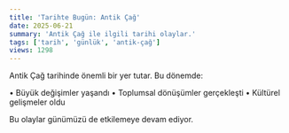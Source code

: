 ```yaml
---
title: 'Tarihte Bugün: Antik Çağ'
date: 2025-06-21
summary: 'Antik Çağ ile ilgili tarihi olaylar.'
tags: ['tarih', 'günlük', 'antik-çağ']
views: 1298
---
```


Antik Çağ tarihinde önemli bir yer tutar. Bu dönemde:

• Büyük değişimler yaşandı
• Toplumsal dönüşümler gerçekleşti
• Kültürel gelişmeler oldu

Bu olaylar günümüzü de etkilemeye devam ediyor.